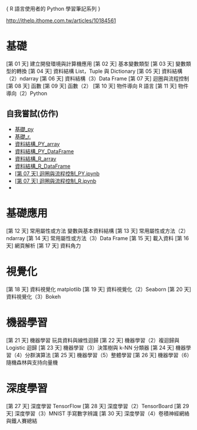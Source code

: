 
{ R 語言使用者的 Python 學習筆記系列 }

http://ithelp.ithome.com.tw/articles/10184561

# 基礎
[第 01 天] 建立開發環境與計算機應用
[第 02 天] 基本變數類型
[第 03 天] 變數類型的轉換
[第 04 天] 資料結構 List，Tuple 與 Dictionary
[第 05 天] 資料結構（2）ndarray
[第 06 天] 資料結構（3）Data Frame
[第 07 天] 迴圈與流程控制
[第 08 天] 函數
[第 09 天] 函數（2）
[第 10 天] 物件導向 R 語言
[第 11 天] 物件導向（2）Python

## 自我嘗試(仿作)
+ [基礎_py](./1.基礎/基礎_py.ipynb)
+ [基礎_r.](./1.基礎/基礎_r.ipynb)
+ [資料結構_PY_array](./1.基礎/資料結構_PY_array.ipynb)
+ [資料結構_PY_DataFrame](./1.基礎/資料結構_PY_DataFrame.ipynb)
+ [資料結構_R_array](./1.基礎/資料結構_R_array.ipynb)
+ [資料結構_R_DataFrame](./1.基礎/資料結構_R_DataFrame.ipynb)
+ [[第 07 天] 迴圈與流程控制_PY.ipynb](./2.基礎應用/迴圈與流程控制_PY.ipynb)
+ [[第 07 天] 迴圈與流程控制_R.ipynb](./2.基礎應用/迴圈與流程控制_R.ipynb)
+ []()




# 基礎應用
[第 12 天] 常用屬性或方法 變數與基本資料結構
[第 13 天] 常用屬性或方法（2）ndarray
[第 14 天] 常用屬性或方法（3）Data Frame
[第 15 天] 載入資料
[第 16 天] 網頁解析
[第 17 天] 資料角力

# 視覺化
[第 18 天] 資料視覺化 matplotlib
[第 19 天] 資料視覺化（2）Seaborn
[第 20 天] 資料視覺化（3）Bokeh

# 機器學習
[第 21 天] 機器學習 玩具資料與線性迴歸
[第 22 天] 機器學習（2）複迴歸與 Logistic 迴歸
[第 23 天] 機器學習（3）決策樹與 k-NN 分類器
[第 24 天] 機器學習（4）分群演算法
[第 25 天] 機器學習（5）整體學習
[第 26 天] 機器學習（6）隨機森林與支持向量機

# 深度學習
[第 27 天] 深度學習 TensorFlow
[第 28 天] 深度學習（2）TensorBoard
[第 29 天] 深度學習（3）MNIST 手寫數字辨識
[第 30 天] 深度學習（4）卷積神經網絡與鐵人賽總結